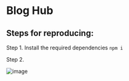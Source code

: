 # Blog Hub


## Steps for reproducing:

Step 1. Install the required dependencies
`npm i`

Step 2. 


![image](https://github.com/1Shubham7/BlogHub/assets/116020663/423ea939-8090-4ace-a237-2c0db2a6c841)
